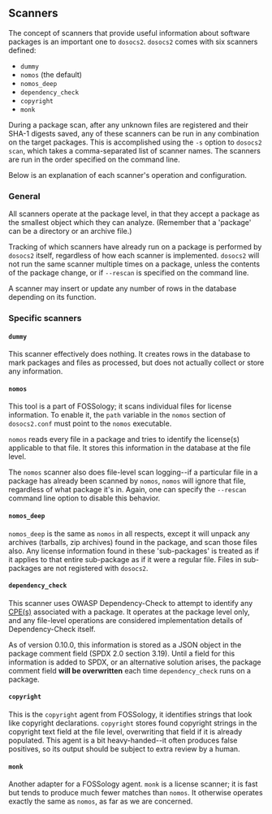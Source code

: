 ## Scanners

The concept of scanners that provide useful information about software packages
is an important one to `dosocs2`. `dosocs2` comes with six scanners defined:

* `dummy`
* `nomos` (the default)
* `nomos_deep`
* `dependency_check`
* `copyright`
* `monk`

During a package scan, after any unknown files are registered and their SHA-1
digests saved, any of these scanners can be run in any combination on the
target packages. This is accomplished using the `-s` option to `dosocs2 scan`,
which takes a comma-separated list of scanner names. The scanners are run
in the order specified on the command line.

Below is an explanation of each scanner's operation and configuration.

### General

All scanners operate at the package level, in that they accept a package as the
smallest object which they can analyze. (Remember that a 'package' can be a
directory or an archive file.)

Tracking of which scanners have already run on a package is performed by
`dosocs2` itself, regardless of how each scanner is implemented. `dosocs2`
will not run the same scanner multiple times on a package, unless the contents
of the package change, or if `--rescan` is specified on the command line.

A scanner may insert or update any number of rows in the database depending on
its function.

### Specific scanners

#### `dummy`

This scanner effectively does nothing. It creates rows in the database to mark
packages and files as processed, but does not actually collect or store any
information.

#### `nomos`

This tool is a part of FOSSology; it scans individual files for license
information. To enable it, the `path` variable in the `nomos` section of
`dosocs2.conf` must point to the `nomos` executable.

`nomos` reads every file in a package and tries to identify the license(s)
applicable to that file. It stores this information in the database at the
file level.

The `nomos` scanner also does file-level scan logging--if a particular file
in a package has already been scanned by `nomos`, `nomos` will ignore that
file, regardless of what package it's in. Again, one can specify the `--rescan`
command line option to disable this behavior.

#### `nomos_deep`

`nomos_deep` is the same as `nomos` in all respects, except it will unpack
any archives (tarballs, zip archives) found in the package, and scan those
files also. Any license information found in these 'sub-packages' is treated as
if it applies to that entire sub-package as if it were a regular file. Files in
sub-packages are not registered with `dosocs2`.

#### `dependency_check`

This scanner uses OWASP Dependency-Check to attempt to identify any
[CPE(s)](https://nvd.nist.gov/cpe.cfm) associated with a package. It operates
at the package level only, and any file-level operations are considered
implementation details of Dependency-Check itself.

As of version 0.10.0, this information is stored as a JSON object in the
package comment field (SPDX 2.0 section 3.19). Until a field for this
information is added to SPDX, or an alternative solution arises, the
package comment field **will be overwritten** each time `dependency_check`
runs on a package.

#### `copyright`

This is the `copyright` agent from FOSSology, it identifies strings that look
like copyright declarations. `copyright` stores found copyright strings in
the copyright text field at the file level, overwriting that field if it is
already populated. This agent is a bit heavy-handed--it often produces
false positives, so its output should be subject to extra review by a human.

#### `monk`

Another adapter for a FOSSology agent. `monk` is a license scanner; it is
fast but tends to produce much fewer matches than `nomos`. It otherwise
operates exactly the same as `nomos`, as far as we are concerned. 
